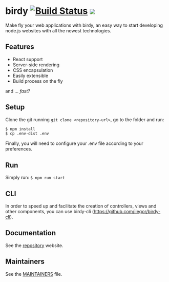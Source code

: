 # birdy [![Build Status](https://travis-ci.org/iiegor/birdy.svg)](https://travis-ci.org/iiegor/birdy) ![](https://david-dm.org/iiegor/birdy.svg)
Make fly your web applications with birdy, an easy way to start developing node.js websites with all the newest technologies.

## Features
- React support
- Server-side rendering
- CSS encapsulation
- Easily extensible
- Build process on the fly

and ... *fast?*

## Setup
Clone the git running ``git clone <repository-url>``, go to the folder and run:
```sh
$ npm install
$ cp .env-dist .env
```

Finally, you will need to configure your .env file according to your preferences.

## Run
Simply run: ``$ npm run start``

## CLI
In order to speed up and facilitate the creation of controllers, views and other components, you can use birdy-cli (https://github.com/iiegor/birdy-cli).

## Documentation
See the [repository](http://iiegor.github.io/birdy) website.

## Maintainers
See the [MAINTAINERS](https://github.com/iiegor/birdy/blob/master/MAINTAINERS) file.
